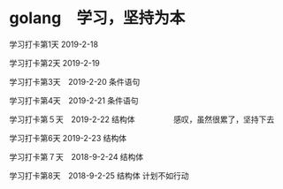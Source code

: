 # golang　学习，坚持为本

学习打卡第1天 2019-2-18

学习打卡第2天 2019-2-19

学习打卡第3天　2019-2-20   条件语句

学习打卡第4天　2019-2-21   条件语句

学习打卡第５天　2019-2-22  结构体　　　　　感叹，虽然很累了，坚持下去

学习打卡第6天	2019-2-23  结构体 

学习打卡第７天　2018-9-2-24  结构体

学习打卡第8天　2018-9-2-25  结构体  计划不如行动

